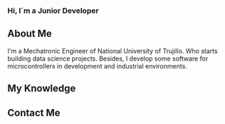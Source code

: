 ### Hi, I´m a Junior Developer

## About Me

I'm a Mechatronic Engineer of National University of Trujillo. Who starts building data science projects. Besides, I develop some software for microcontrollers in development and industrial environments.

## My Knowledge


## Contact Me
